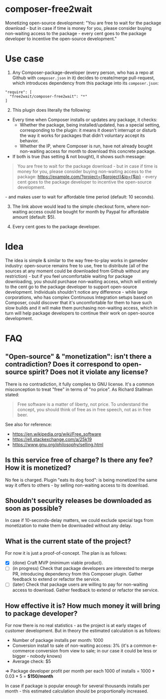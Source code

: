 # composer-free2wait
Monetizing open-source development: "You are free to wait for the package download - but in case if time is money for you, please consider buying non-waiting access to the package - every cent goes to the package developer to incentive the open-source development."

# Use case
1) Any Composer-package-developer (every person, who has a repo at Github with `composer.json` in it) decides to create/merge pull-request, which introduces dependency from this package into its `composer.json`:
```
"require": [
  "free2wait/composer-free2wait": "*"
]
```
2) This plugin does literally the following:
- Every time when Composer installs or updates any package, it checks:
  - Whether the package, being installed/updated, has a special setting, corresponding to the plugin: it means it doesn't interrupt or disturb the way it works for packages that didn't voluntary accept its behavior.
  - Whether the IP, where Composer is run, have not already bought non-waiting access for month to download this concrete package.
- If both is true (has setting & not bought), it shows such message:

> You are free to wait for the package download - but in case if time is money for you, please consider buying non-waiting access to the package: https://example.com/?project={$project}&ip={$ip} - every cent goes to the package developer to incentive the open-source development.

\- and makes user to wait for affordable time period (default: 10 seconds).

3) The link above would lead to the simple checkout form, where non-waiting access could be bought for month by Paypal for affordable amount (default: $5).

4) Every cent goes to the package developer.

# Idea
The idea is simple & similar to the way free-to-play works in gamedev industry: open-source remains free to use, free to distribute (all of the sources at any moment could be downloaded from Github without any restriction) - but if you feel uncomfortable waiting for package downloading, you should purchase non-waiting access, which will entirely to the cent go to the package developer to support open-source development.
Individuals shouldn't notice any difference - while large corporations, who has complex Continuous Integration setups based on Composer, could discover that it's uncomfortable for them to have such slow builds and it will make them purchasing non-waiting access, which in turn will help package developers to continue their work on open-source development.

# FAQ
## "Open-source" & "monetization": isn't there a contradiction? Does it correspond to open-source spirit? Does not it violate any license?

There is no contradiction, it fully complies to GNU license. It's a common misconception to treat "free" in terms of "no price". As Richard Stallman stated:

> Free software is a matter of liberty, not price. To understand the concept, you should think of free as in free speech, not as in free beer.

See also for reference:
- https://en.wikipedia.org/wiki/Free_software
- https://ell.stackexchange.com/a/25k19
- https://www.gnu.org/philosophy/selling.html

## Is this service free of charge? Is there any fee? How it is monetized?

No fee is charged. Plugin "eats its dog food": is being monetized the same way it offers to others - by selling non-waiting access to its download.

## Shouldn't security releases be downloaded as soon as possible?

In case if 10-seconds-delay matters, we could exclude special tags from monetization to make them be downloaded without any delay.

## What is the current state of the project?

For now it is just a proof-of-concept. The plan is as follows:
- [x] (done) Craft MVP (minimum viable product).
- [ ] (in progress) Check that package developers are interested to merge PR, introducing dependency from this Composer plugin. Gather feedback to extend or refactor the service.
- [ ] (later) Check that package users are willing to pay for non-waiting access to download. Gather feedback to extend or refactor the service.

## How effective it is? How much money it will bring to package developer?

For now there is no real statistics - as the project is at early stages of customer development. But in theory the estimated  calculation is as follows:
- Number of package installs per month: 1000
- Conversion install to sale of non-waiting access: 3% (it's a common e-commerce conversion from view to sale; in our case it could be less or bigger - nobody knows)
- Average check: $5

=> Package developer profit per month per each 1000 of installs = 1000 * 0.03 * 5 = **$150/month**

In case if package is popular enough for several thousands installs per month - this estimated calculation should be proportionally increased.
